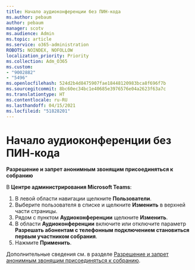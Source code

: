 ```yaml
---
title: Начало аудиоконференции без ПИН-кода
ms.author: pebaum
author: pebaum
manager: scotv
ms.audience: Admin
ms.topic: article
ms.service: o365-administration
ROBOTS: NOINDEX, NOFOLLOW
localization_priority: Priority
ms.collection: Adm_O365
ms.custom:
- "9002882"
- "5496"
ms.openlocfilehash: 524d2b4d8475907fae18448120983bca8f696f7b
ms.sourcegitcommit: 8bc60ec34bc1e40685e3976576e04a2623f63a7c
ms.translationtype: HT
ms.contentlocale: ru-RU
ms.lasthandoff: 04/15/2021
ms.locfileid: "51828201"
---
```

# <a name="start-an-audio-conference-without-a-pin"></a>Начало аудиоконференции без ПИН-кода

**Разрешение и запрет анонимным звонящим присоединяться к собранию**

В **Центре администрирования Microsoft Teams**:

1. В левой области навигации щелкните **Пользователи**.
2. Выберите пользователя в списке и щелкните **Изменить** в верхней части страницы.
3. Рядом с пунктом **Аудиоконференции** щелкните **Изменить**.
4. В области **Аудиоконференции** включите или отключите параметр **Разрешать абонентам с телефонным подключением становиться первым участником собрания**.
5. Нажмите **Применить**.

Дополнительные сведения см. в разделе [Разрешение и запрет анонимным звонящим присоединяться к собранию](https://docs.microsoft.com/microsoftteams/start-an-audio-conference-over-the-phone-without-a-pin-in-teams).
